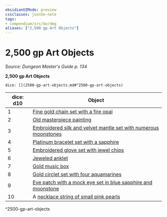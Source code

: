 ```yaml
---
obsidianUIMode: preview
cssclasses: json5e-note
tags:
- compendium/src/5e/dmg
aliases: ["2,500 gp Art Objects"]
---
```

# 2,500 gp Art Objects
*Source: Dungeon Master's Guide p. 134* 

**2,500 gp Art Objects**

`dice: [](2500-gp-art-objects.md#^2500-gp-art-objects)`

| dice: d10 | Object |
|-----------|--------|
| 1 | [Fine gold chain set with a fire opal](Mechanics/items/fine-gold-chain-set-with-a-fire-opal.md) |
| 2 | [Old masterpiece painting](Mechanics/items/old-masterpiece-painting.md) |
| 3 | [Embroidered silk and velvet mantle set with numerous moonstones](Mechanics/items/embroidered-silk-and-velvet-mantle-set-with-numerous-moonstones.md) |
| 4 | [Platinum bracelet set with a sapphire](Mechanics/items/platinum-bracelet-set-with-a-sapphire.md) |
| 5 | [Embroidered glove set with jewel chips](Mechanics/items/embroidered-glove-set-with-jewel-chips.md) |
| 6 | [Jeweled anklet](Mechanics/items/jeweled-anklet.md) |
| 7 | [Gold music box](Mechanics/items/gold-music-box.md) |
| 8 | [Gold circlet set with four aquamarines](Mechanics/items/gold-circlet-set-with-four-aquamarines.md) |
| 9 | [Eye patch with a mock eye set in blue sapphire and moonstone](Mechanics/items/eye-patch-with-a-mock-eye-set-in-blue-sapphire-and-moonstone.md) |
| 10 | A [necklace string of small pink pearls](Mechanics/items/necklace-string-of-small-pink-pearls.md) |
^2500-gp-art-objects